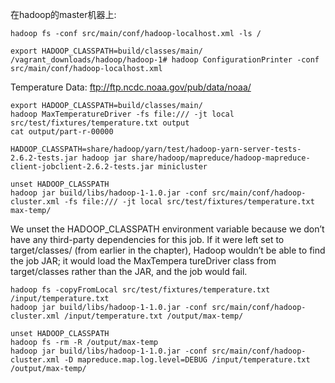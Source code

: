 在hadoop的master机器上:
```
hadoop fs -conf src/main/conf/hadoop-localhost.xml -ls /
```

```
export HADOOP_CLASSPATH=build/classes/main/
/vagrant_downloads/hadoop/hadoop-1# hadoop ConfigurationPrinter -conf src/main/conf/hadoop-localhost.xml
```

Temperature Data:
ftp://ftp.ncdc.noaa.gov/pub/data/noaa/
```
export HADOOP_CLASSPATH=build/classes/main/
hadoop MaxTemperatureDriver -fs file:/// -jt local src/test/fixtures/temperature.txt output
cat output/part-r-00000
```

```
HADOOP_CLASSPATH=share/hadoop/yarn/test/hadoop-yarn-server-tests-2.6.2-tests.jar hadoop jar share/hadoop/mapreduce/hadoop-mapreduce-client-jobclient-2.6.2-tests.jar minicluster
```

```
unset HADOOP_CLASSPATH
hadoop jar build/libs/hadoop-1-1.0.jar -conf src/main/conf/hadoop-cluster.xml -fs file:/// -jt local src/test/fixtures/temperature.txt max-temp/
```
We unset the HADOOP_CLASSPATH environment variable because we don’t have any third-party dependencies for this job. If it were left set to target/classes/ (from earlier in the chapter), Hadoop wouldn’t be able to find the job JAR; it would load the MaxTempera tureDriver class from target/classes rather than the JAR, and the job would fail.


```
hadoop fs -copyFromLocal src/test/fixtures/temperature.txt /input/temperature.txt
hadoop jar build/libs/hadoop-1-1.0.jar -conf src/main/conf/hadoop-cluster.xml /input/temperature.txt /output/max-temp/
```

```
unset HADOOP_CLASSPATH
hadoop fs -rm -R /output/max-temp
hadoop jar build/libs/hadoop-1-1.0.jar -conf src/main/conf/hadoop-cluster.xml -D mapreduce.map.log.level=DEBUG /input/temperature.txt /output/max-temp/
```